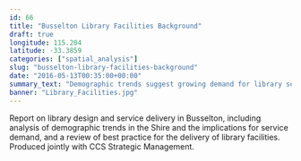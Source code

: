 ```yaml
---
id: 66
title: "Busselton Library Facilities Background"
draft: true
longitude: 115.204
latitude: -33.3859
categories: ["spatial_analysis"]
slug: "busselton-library-facilities-background"
date: "2016-05-13T00:35:00+00:00"
summary_text: "Demographic trends suggest growing demand for library services"
banner: "Library_Facilities.jpg"
---
```


Report on library design and service delivery in Busselton, including analysis of demographic trends in the Shire and the implications for service demand, and a review of best practice for the delivery of library facilities. Produced jointly with CCS Strategic Management.
